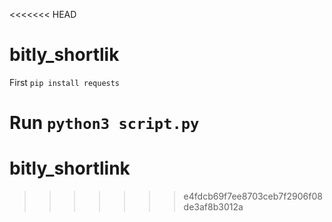 <<<<<<< HEAD
# bitly_shortlik

First `pip install requests`

Run `python3 script.py`
=======
# bitly_shortlink
>>>>>>> e4fdcb69f7ee8703ceb7f2906f08de3af8b3012a
